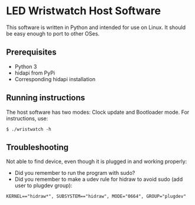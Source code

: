 # LED Wristwatch Host Software

This software is written in Python and intended for use on Linux. It should be
easy enough to port to other OSes.

## Prerequisites

 * Python 3
 * hidapi from PyPi
 * Corresponding hidapi installation

## Running instructions

The host software has two modes: Clock update and Bootloader mode. For
instructions, use:

```
$ ./wristwatch -h
```

## Troubleshooting

Not able to find device, even though it is plugged in and working properly:

 - Did you remember to run the program with sudo?
 - Did you remember to make a udev rule for hidraw to avoid sudo (add user to
   plugdev group):

```
KERNEL=="hidraw*", SUBSYSTEM=="hidraw", MODE="0664", GROUP="plugdev"
```

